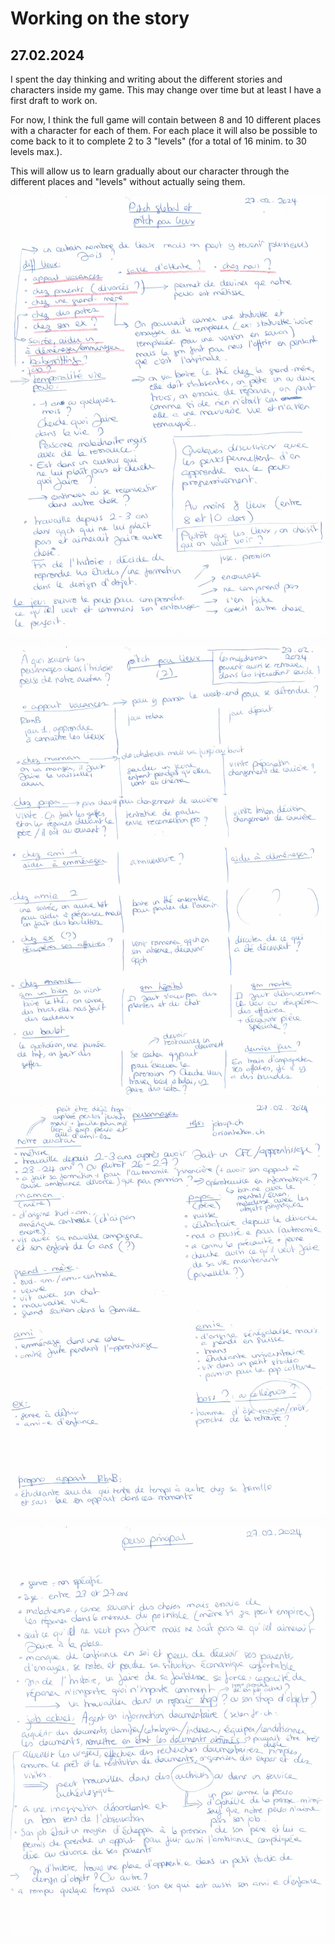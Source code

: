 # Working on the story

## 27.02.2024

I spent the day thinking and writing about the different stories and characters inside my game. This may change over time but at least I have a first draft to work on.

For now, I think the full game will contain between 8 and 10 different places with a character for each of them. For each place it will also be possible to come back to it to complete 2 to 3 "levels" (for a total of 16 minim. to 30 levels max.).

This will allow us to learn gradually about our character through the different places and "levels" without actually seing them.

![](images/20240227/story1.jpeg)

![](images/20240227/story2.jpeg)

![](images/20240227/characters.jpeg)

![](images/20240227/main_character.jpeg)
